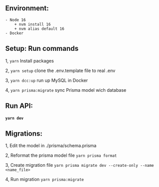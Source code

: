 ## Environment:
    - Node 16
        + nvm install 16
        + nvm alias default 16
    - Docker

## Setup: Run commands
1, `yarn` Install packages

2, `yarn setup` clone the .env.template file to real .env

3, `yarn dcc:up` run up MySQL in Docker

4, `yarn prisma:migrate` sync Prisma model wich database

## Run API:
####  `yarn dev`

## Migrations:
1, Edit the model in ./prisma/schema.prisma

2, Reformat the prisma model file `yarn prisma format`

3, Create migration file `yarn prisma migrate dev --create-only --name <name_file>`

4, Run migration `yarn prisma:migrate`

